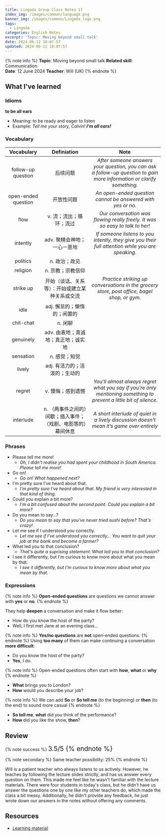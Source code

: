 ```yaml
---
title: Lingoda Group Class Notes 17
index_img: /images/common/language.png
banner_img: /images/common/Lingoda_logo.png
tags:
  - Lingoda
categories: English Notes
excerpt: 'Topic: Moving beyond small talk'
date: 2024-06-12 18:07:57
updated: 2024-06-12 18:07:57
---
```


{% note info %}
**Topic**: Moving beyond small talk
**Related skill**: Communication  
**Date**: 12 June 2024
**Teacher**: Will (UK)
{% endnote %}

## What I've learned

### Idioms
**to be all ears**
- Meaning: to be ready and eager to listen
- Example: *Tell me your story, Calvin! **I'm all ears!***

### Vocabulary

|     Vocabulary      |                          Definiation                          |                                                          Note                                                          |
| :-----------------: | :-----------------------------------------------------------: | :--------------------------------------------------------------------------------------------------------------------: |
| follow-up question  |                           后续问题                            | *After someone answers your question, you can ask a follow-up question to gain more information or clarify something.* |
| open-ended question |                          开放性问题                           |                              *An open-ended question cannot be answered with yes or no.*                               |
|        flow         |                    v.	流；流出；循环；流过                    |                      *Our conversation was flowing really freely. It was so easy to talk to her!*                      |
|      intently       |                  adv.	聚精会神地；一心一意地                  |            *If someone listens to you intently, they give you their full attention while you are speaking.*            |
|      politics       |                         n.	政治；政见                         |                                                                                                                        |
|      religion       |                       n.	宗教；宗教信仰                       |                                                                                                                        |
|      strike up       |        开始（谈话、关系等）：开始或建立某种关系或交流         |              *Practice striking up conversations in the grocery store, post office, bagel shop, or gym.*               |
|        idle         |                  adj.	懈怠的；懒惰的；闲置的                  |                                                                                                                        |
|      chit-chat      |                            n.	闲聊                            |                                                                                                                        |
|      genuinely      |              adv.	由衷地；真诚地；真正地；诚实地              |                                                                                                                        |
|      sensation      |                         n.	感觉；知觉                         |                                                                                                                        |
|       lively        |                 adj.	有活力的；活泼的；生动的                 |                                                                                                                        |
|       regret        |                       v.	懊悔；感到遗憾                       |   *You'll almost always regret what you say if you're only mentioning something to prevent a little bit of silence.*   |
|      interlude      | n.	（两事件之间的）间歇；插入事件；（戏剧、电影等的）幕间休息 |                *A short interlude of quiet in a lively discussion doesn't mean it’s game over entirely*                |

### Phrases
- Please tell me more!
  - *Oh, I didn't realise you had spent your childhood in South America. Please tell me more!*
- Go on!
  - *Go on! What happened next?*
- I'm pretty sure I've heard about that.
  - *I'm pretty sure I've heard about that. My friend is very interested in that kind of thing.*
- Could you explain a bit more?
  - *I'm a bit confused about the second point. Could you explain a bit more?*
- Do you mean to say...?
  - *Do you mean to say that you've never tried sushi before? That's crazy!*
- Let me see if I understood you correctly.
  - *Let me see if I've understood you correctly... You want to quit your job at the bank and become a farmer?*
- What led you to that conclusion?
  - *That's quite a suprising statement. What led you to that conclusion?*
- I see it differently, but I'm curious to know more about what you mean by that.
  - *I see it differently, but I'm curious to know more about what you mean by that.*

### Expressions
{% note info %}
**Open-ended questions** are questions we cannot answer with **yes** or **no**.
{% endnote %}

They help **deepen** a conversation and make it flow better:

- How do you know the host of the party?
- Well, I first met Jane at an evening class...
 
{% note info %}
**Yes/no questions** are **not** open-ended questions.
{% endnote %}
Using **too many** of them can make continuing a conversation **more difficult**:
- Do you know the host of the party?
- **Yes**, I do.

{% note info %}
Open-ended questions often start with **how**, **what** or **why**
{% endnote %}
- **What** brings you to London?
- **How** would you describe your job?
 
{% note info %}
We can add **So** or **So tell me** (to the beginning) or **then** (to the end) to sound more casual
{% endnote %}
- **So tell me**, **what** did you think of the performance?
- **How** did you like the show, **then**?

## Review

{% note success %}
<span style="font-size:1.5em;">
3.5/5
<span>
{% endnote %}

{% note secondary %}
<span style="font-size:1em;">
Same teacher possibility: 25%
<span>
{% endnote %}

Will is a patient teacher who always listens to us actively. However, he teaches by following the lecture slides strictly, and has us answer every question on them. This made me feel like he wasn't familiar with the lecture materials. There were four students in today's class, but he didn't have us answer the questions one by one like my other teachers do, which made the class a bit messy. Additionally, he didn't provide any feedback, he just wrote down our answers in the notes without offering any comments. 

## Resources
- [Learning material](https://learn.lingoda.com/english/learning-materials/665e3d856df31/download)
